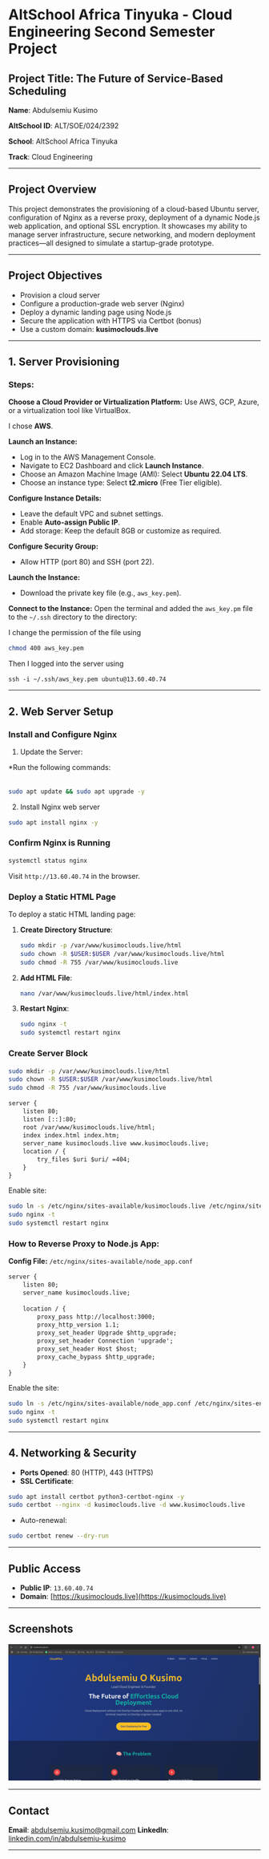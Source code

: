 # AltSchool Africa Tinyuka - Cloud Engineering Second Semester Project

## Project Title: The Future of Service-Based Scheduling

**Name**: Abdulsemiu Kusimo

**AltSchool ID**: ALT/SOE/024/2392

**School**: AltSchool Africa Tinyuka

**Track**: Cloud Engineering

---

## Project Overview

This project demonstrates the provisioning of a cloud-based Ubuntu server, configuration of Nginx as a reverse proxy, deployment of a dynamic Node.js web application, and optional SSL encryption. It showcases my ability to manage server infrastructure, secure networking, and modern deployment practices—all designed to simulate a startup-grade prototype.

---

## Project Objectives

* Provision a cloud server
* Configure a production-grade web server (Nginx)
* Deploy a dynamic landing page using Node.js
* Secure the application with HTTPS via Certbot (bonus)
* Use a custom domain: **kusimoclouds.live**

---

## 1. Server Provisioning

### Steps:

**Choose a Cloud Provider or Virtualization Platform:**
Use AWS, GCP, Azure, or a virtualization tool like VirtualBox. 

I chose **AWS**.

**Launch an Instance:**

* Log in to the AWS Management Console.
* Navigate to EC2 Dashboard and click **Launch Instance**.
* Choose an Amazon Machine Image (AMI): Select **Ubuntu 22.04 LTS**.
* Choose an instance type: Select **t2.micro** (Free Tier eligible).

**Configure Instance Details:**

* Leave the default VPC and subnet settings.
* Enable **Auto-assign Public IP**.
* Add storage: Keep the default 8GB or customize as required.

**Configure Security Group:**

* Allow HTTP (port 80) and SSH (port 22).

**Launch the Instance:**

* Download the private key file (e.g., `aws_key.pem`).

**Connect to the Instance:**
Open the terminal and added the `aws_key.pm` file to the `~/.ssh` directory to the directory:

I change the permission of the file using
```bash
chmod 400 aws_key.pem

```
Then I logged into the server using
 
```
ssh -i ~/.ssh/aws_key.pem ubuntu@13.60.40.74

```
---

## 2. Web Server Setup

### Install and Configure Nginx

1. Update the Server:

*Run the following commands:

```bash

sudo apt update && sudo apt upgrade -y

```

2. Install Nginx web server 


```bash
sudo apt install nginx -y

```

### Confirm Nginx is Running

```bash
systemctl status nginx
```

Visit `http://13.60.40.74` in the browser.

### Deploy a Static HTML Page

To deploy a static HTML landing page:

1. **Create Directory Structure**:

   ```bash
   sudo mkdir -p /var/www/kusimoclouds.live/html
   sudo chown -R $USER:$USER /var/www/kusimoclouds.live/html
   sudo chmod -R 755 /var/www/kusimoclouds.live
   ```

2. **Add HTML File**:

   ```bash
   nano /var/www/kusimoclouds.live/html/index.html
   ```
3. **Restart Nginx**:

   ```bash
   sudo nginx -t
   sudo systemctl restart nginx
   ```

### Create Server Block

```bash
sudo mkdir -p /var/www/kusimoclouds.live/html
sudo chown -R $USER:$USER /var/www/kusimoclouds.live/html
sudo chmod -R 755 /var/www/kusimoclouds.live
```

```nginx
server {
    listen 80;
    listen [::]:80;
    root /var/www/kusimoclouds.live/html;
    index index.html index.htm;
    server_name kusimoclouds.live www.kusimoclouds.live;
    location / {
        try_files $uri $uri/ =404;
    }
}
```

Enable site:

```bash
sudo ln -s /etc/nginx/sites-available/kusimoclouds.live /etc/nginx/sites-enabled/
sudo nginx -t
sudo systemctl restart nginx
```


###  How to Reverse Proxy to Node.js App:

**Config File:** `/etc/nginx/sites-available/node_app.conf`

```nginx
server {
    listen 80;
    server_name kusimoclouds.live;

    location / {
        proxy_pass http://localhost:3000;
        proxy_http_version 1.1;
        proxy_set_header Upgrade $http_upgrade;
        proxy_set_header Connection 'upgrade';
        proxy_set_header Host $host;
        proxy_cache_bypass $http_upgrade;
    }
}
```

Enable the site:

```bash
sudo ln -s /etc/nginx/sites-available/node_app.conf /etc/nginx/sites-enabled/
sudo nginx -t
sudo systemctl restart nginx
```

---

## 4. Networking & Security

* **Ports Opened**: 80 (HTTP), 443 (HTTPS)
* **SSL Certificate**:

```bash
sudo apt install certbot python3-certbot-nginx -y
sudo certbot --nginx -d kusimoclouds.live -d www.kusimoclouds.live
```

* Auto-renewal:

```bash
sudo certbot renew --dry-run
```

---

## Public Access

* **Public IP**: `13.60.40.74`
* **Domain**: [https://kusimoclouds.live](https://kusimoclouds.live)

---

## Screenshots

![Landing Page Screenshot](screenshots/landing_page.png)  


---

## Contact

**Email**:
[abdulsemiu.kusimo@gmail.com](mailto:abdulsemiu.kusimo@gmail.com)
**LinkedIn**:
[linkedin.com/in/abdulsemiu-kusimo](https://linkedin.com/in/abdulsemiu-kusimo)

---


